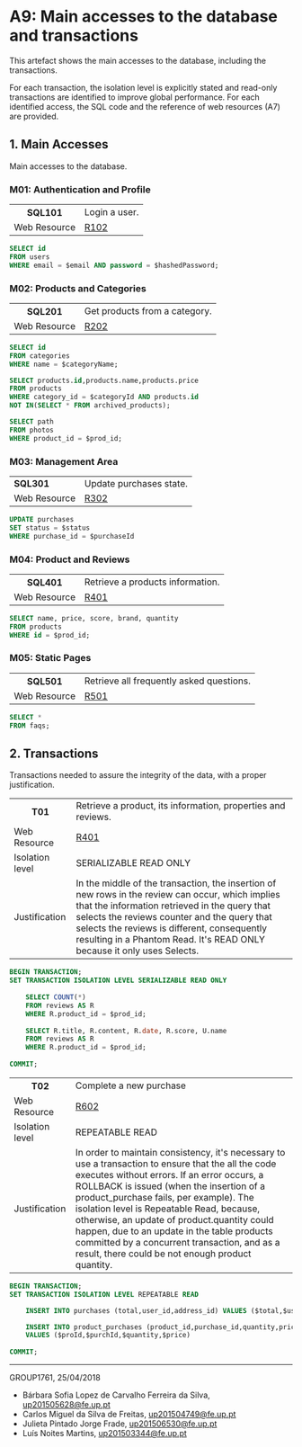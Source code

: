 # A9: Main accesses to the database and transactions

This artefact shows the main accesses to the database, including the transactions.

For each transaction, the isolation level is explicitly stated and read-only transactions are identified to improve global performance. For each identified access, the SQL code and the reference of web resources (A7) are provided.

## 1. Main Accesses
 
Main accesses to the database.
 
### M01: Authentication and Profile

<table>
    <tr>
        <th>SQL101</th>
        <td>Login a user.</td>
    </tr>
    <tr>
        <td>Web Resource</td>
        <td><a href="https://github.com/literallysofia/lbaw1761/blob/documentation/artifacts/a7/a7.md#r102---sign-in-action">R102</a></td>
    </tr>
</table>

```sql
SELECT id
FROM users
WHERE email = $email AND password = $hashedPassword;
```

### M02: Products and Categories

<table>
    <tr>
        <th>SQL201</th>
        <td>Get products from a category.</td>
    </tr>
    <tr>
        <td>Web Resource</td>
        <td><a href="https://github.com/literallysofia/lbaw1761/blob/documentation/artifacts/a7/a7.md#r202-products-from-a-category">R202</a></td>
    </tr>
</table>

```sql
SELECT id
FROM categories
WHERE name = $categoryName;

SELECT products.id,products.name,products.price
FROM products
WHERE category_id = $categoryId AND products.id
NOT IN(SELECT * FROM archived_products);

SELECT path
FROM photos
WHERE product_id = $prod_id;
```
### M03: Management Area

<table>
    <tr>
        <td><strong>SQL301</strong></td>
        <td>Update purchases state.</td>
    </tr>
    <tr>
        <td>Web Resource</td>
        <td><a href="https://github.com/literallysofia/lbaw1761/blob/documentation/artifacts/a7/a7.md#r302---update-purchases-state-action">R302</a>
        </td>
    </tr>
</table>

```sql
UPDATE purchases
SET status = $status
WHERE purchase_id = $purchaseId
```

### M04: Product and Reviews

<table>
    <tr>
        <th>SQL401</th>
        <td>Retrieve a products information.</td>
    </tr>
    <tr>
        <td>Web Resource</td>
        <td><a href="https://github.com/literallysofia/lbaw1761/blob/documentation/artifacts/a7/a7.md#r401-product-page">R401</a></td>
    </tr>
</table>

```sql
SELECT name, price, score, brand, quantity
FROM products
WHERE id = $prod_id;
```

### M05: Static Pages

<table>
    <tr>
        <th>SQL501</th>
        <td>Retrieve all frequently asked questions.</td>
    </tr>
    <tr>
        <td>Web Resource</td>
        <td><a href="https://github.com/literallysofia/lbaw1761/blob/documentation/artifacts/a7/a7.md#r501-faq-page">R501</a></td>
    </tr>
</table>

```sql
SELECT *
FROM faqs;
```

## 2. Transactions
 
Transactions needed to assure the integrity of the data, with a proper justification.
 
<table>
    <tr>
        <th>T01</th>
        <td>Retrieve a product, its information, properties and reviews.</td>
    </tr>
     <tr>
        <td>Web Resource</td>
        <td><a href="https://github.com/literallysofia/lbaw1761/blob/documentation/artifacts/a7/a7.md#r401-product-page">R401</a></td>
    </tr>
    <tr>
        <td>Isolation level</td>
        <td>SERIALIZABLE READ ONLY</td>
    </tr>
    <tr>
        <td>Justification</td>
        <td>In the middle of the transaction, the insertion of new rows in the review can occur, which implies that the information retrieved in the query that selects the reviews counter and the query that selects the reviews is different, consequently resulting in a Phantom Read. It's READ ONLY because it only uses Selects.</td>
    </tr>
</table>

```sql
BEGIN TRANSACTION;
SET TRANSACTION ISOLATION LEVEL SERIALIZABLE READ ONLY
    
    SELECT COUNT(*)
    FROM reviews AS R
    WHERE R.product_id = $prod_id;
    
    SELECT R.title, R.content, R.date, R.score, U.name
    FROM reviews AS R
    WHERE R.product_id = $prod_id;
    
COMMIT;
```

<table>
    <tr>
        <th>T02</th>
        <td>Complete a new purchase</td>
    </tr>
     <tr>
        <td>Web Resource</td>
        <td><a href="https://github.com/literallysofia/lbaw1761/blob/documentation/artifacts/a7/a7.md#r602-cart-checkout-action">R602</a></td>
    </tr>
    <tr>
        <td>Isolation level</td>
        <td>REPEATABLE READ</td>
    </tr>
    <tr>
        <td>Justification</td>
        <td>In order to maintain consistency, it's necessary to use a transaction to ensure that the all the code executes without errors. If an error occurs, a ROLLBACK is issued (when the insertion of a product_purchase fails, per example). The isolation level is Repeatable Read, because, otherwise, an update of product.quantity could happen, due to an update in the table products committed by a concurrent transaction, and as a result, there could be not enough product quantity.</td>
    </tr>
</table>

```sql
BEGIN TRANSACTION;
SET TRANSACTION ISOLATION LEVEL REPEATABLE READ

    INSERT INTO purchases (total,user_id,address_id) VALUES ($total,$userid,$address_id)

    INSERT INTO product_purchases (product_id,purchase_id,quantity,price) 
    VALUES ($proId,$purchId,$quantity,$price)
    
COMMIT;
```
 
***
 
GROUP1761, 25/04/2018
 
* Bárbara Sofia Lopez de Carvalho Ferreira da Silva, up201505628@fe.up.pt
* Carlos Miguel da Silva de Freitas, up201504749@fe.up.pt
* Julieta Pintado Jorge Frade, up201506530@fe.up.pt
* Luís Noites Martins, up201503344@fe.up.pt
